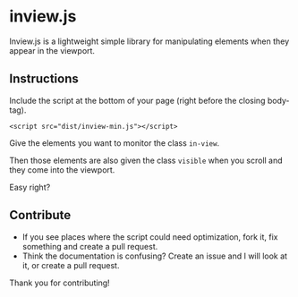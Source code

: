# inview.js

Inview.js is a lightweight simple library for manipulating elements when they appear in the viewport.

## Instructions

Include the script at the bottom of your page (right before the closing body-tag).

```
<script src="dist/inview-min.js"></script>
```

Give the elements you want to monitor the class `in-view`.

Then those elements are also given the class `visible` when you scroll and they come into the viewport.

Easy right?

## Contribute

* If you see places where the script could need optimization, fork it, fix something and create a pull request.
* Think the documentation is confusing? Create an issue and I will look at it, or create a pull request.

Thank you for contributing!
